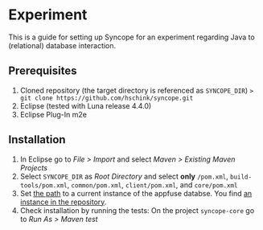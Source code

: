 Experiment
==========

This is a guide for setting up Syncope for an experiment regarding Java to
(relational) database interaction.

Prerequisites
-------------

1. Cloned repository (the target directory is referenced as ``SYNCOPE_DIR``)
```> git clone https://github.com/hschink/syncope.git```
2. Eclipse (tested with Luna release 4.4.0)
3. Eclipse Plug-In m2e

Installation
------------

1. In Eclipse go to _File > Import_ and select _Maven > Existing Maven Projects_
2. Select ``SYNCOPE_DIR`` as _Root Directory_ and select **only** ``/pom.xml``, ``build-tools/pom.xml``, ``common/pom.xml``, ``client/pom.xml``, and ``core/pom.xml``
3. Set [the path](https://github.com/hschink/syncope/blob/experiment/core/src/test/resources/persistence.properaties#L18) to a current instance of the appfuse databse. You find [an instance in the repository](https://github.com/hschink/syncope/blob/experiment/syncope_db.mv.db).
4. Check installation by running the tests: On the project ``syncope-core`` go to _Run As > Maven test_
